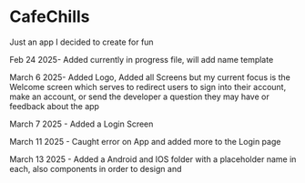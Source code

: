 # CafeChills
Just an app I decided to create for fun

Feb 24 2025- Added currently in progress file, will add name template

March 6 2025- Added Logo, Added all Screens but my current focus is the Welcome screen which serves to redirect users to sign into their account, make an account, or send the developer a question they may have or feedback about the app

March 7 2025 - Added a Login Screen

March 11 2025 - Caught error on App and added more to the Login page

March 13 2025 - Added a Android and IOS folder with a placeholder name in each, also components in order to design and 
